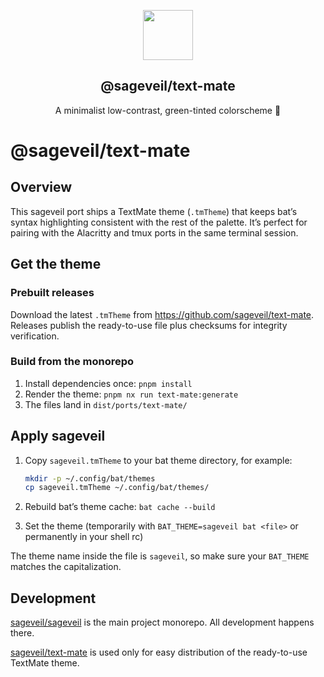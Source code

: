 <p align="center">
    <img src="https://raw.githubusercontent.com/sageveil/sageveil/refs/heads/main/assets/sageveil-logo.png" width="80" />
    <h2 align="center">@sageveil/text-mate</h2>
</p>

<p align="center">A minimalist low-contrast, green-tinted colorscheme 🌱</p>

# @sageveil/text-mate

## Overview

This sageveil port ships a TextMate theme (`.tmTheme`) that keeps bat’s syntax highlighting consistent with the rest of the palette.
It’s perfect for pairing with the Alacritty and tmux ports in the same terminal session.

## Get the theme

### Prebuilt releases

Download the latest `.tmTheme` from <https://github.com/sageveil/text-mate>. Releases publish the ready-to-use file plus checksums for integrity verification.

### Build from the monorepo

1. Install dependencies once: `pnpm install`
2. Render the theme: `pnpm nx run text-mate:generate`
3. The files land in `dist/ports/text-mate/`

## Apply sageveil

1. Copy `sageveil.tmTheme` to your bat theme directory, for example:

   ```bash
   mkdir -p ~/.config/bat/themes
   cp sageveil.tmTheme ~/.config/bat/themes/
   ```

2. Rebuild bat’s theme cache: `bat cache --build`
3. Set the theme (temporarily with `BAT_THEME=sageveil bat <file>` or permanently in your shell rc)

The theme name inside the file is `sageveil`, so make sure your `BAT_THEME` matches the capitalization.

## Development

[sageveil/sageveil](https://github.com/sageveil/sageveil) is the main project monorepo. All development happens there.

[sageveil/text-mate](https://github.com/sageveil/text-mate) is used only for easy distribution of the ready-to-use TextMate theme.
